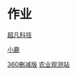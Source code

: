 # 作业

  <a href="https://1999l.github.io/work.github.io/day06/code/html/超凡科技.html">超凡科技</a>
  
   <a href="https://1999l.github.io/work.github.io/day07/code/html/情感问题.html">小鹿</a>


 <a href="https://1999l.github.io/work.github.io/day07/code/html/360.html">360删减版</a>
 <a href="https://1999l.github.io/work.github.io/7.29/code/html/农业观测站.html">农业观测站</a>
